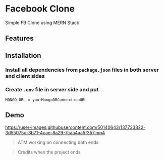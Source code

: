 # Facebook Clone

Simple FB Clone using MERN Stack

## Features

## Installation

### Install all dependencies from `package.json` files in both server and client sides

### Create `.env` file in server side and put

```
MONGO_URL = yourMongoDBConnectionURL
```

## Demo

https://user-images.githubusercontent.com/50140643/137733822-3d55075c-3b71-4cae-8a29-7caa4aa5f357.mp4


> ATM working on connecting both ends

> Credits when the project ends
